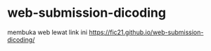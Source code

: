 # web-submission-dicoding
membuka web lewat link ini https://fic21.github.io/web-submission-dicoding/
